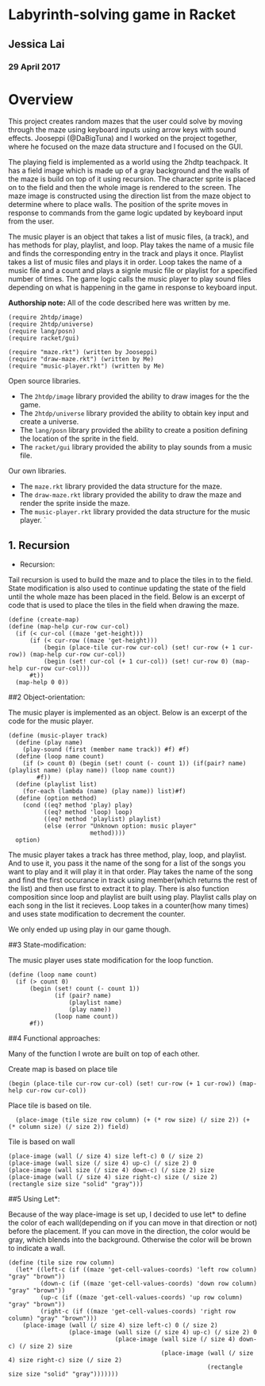 # Labyrinth-solving game in Racket

## Jessica Lai
### 29 April 2017

# Overview
This project creates random mazes that the user could solve by moving through the maze using keyboard inputs using arrow keys with sound effects.  Jooseppi (@DaBigTuna) and I worked on the project together, where he focused on the maze data structure and I focused on the GUI.

The playing field is implemented as a world using the 2hdtp teachpack.  It has a field image which is made up of a gray background and the walls of the maze is build on top of it using recursion. The character sprite is placed on to the field and then the whole image is rendered to the screen. The maze image is constructed using the direction list from the maze object to determine where to place walls. The position of the sprite moves in response to commands from the game logic updated by keyboard input from the user.  

The music player is an object that takes a list of music files, (a track), and has methods for play, playlist, and loop.  Play takes the name of a music file and finds the corresponding entry in the track and plays it once.  Playlist takes a list of music files and plays it in order.  Loop takes the name of a music file and a count and plays a signle music file or playlist for a specified number of times. The game logic calls the music player to play sound files depending on what is happening in the game in response to keyboard input. 

**Authorship note:** All of the code described here was written by me.

``` racket
(require 2htdp/image)
(require 2htdp/universe)
(require lang/posn)
(require racket/gui)

(require "maze.rkt") (written by Jooseppi)
(require "draw-maze.rkt") (written by Me)
(require "music-player.rkt") (written by Me)
```

Open source libraries.
* The ```2htdp/image``` library provided the ability to draw images for the the game. 
* The ```2htdp/universe``` library provided the ability to obtain key input and create a universe.
* The ```lang/posn``` library provided the ability to create a position defining the location of the sprite in the field.
* The ```racket/gui``` library provided the ability to play sounds from a music file.

Our own libraries.
* The ```maze.rkt``` library provided the data structure for the maze.
* The ```draw-maze.rkt``` library provided the ability to draw the maze and render the sprite inside the maze.
* The ```music-player.rkt``` library provided the data structure for the music player.
`

## 1. Recursion

- Recursion:

Tail recursion is used to build the maze and to place the tiles in to the field. State modification is also used to continue updating the state of the field until the whole maze has been placed in the field.  Below is an excerpt of code that is used to place the tiles in the field when drawing the maze.

``` racket
(define (create-map)
(define (map-help cur-row cur-col)
  (if (< cur-col ((maze 'get-height)))
      (if (< cur-row ((maze 'get-height)))
          (begin (place-tile cur-row cur-col) (set! cur-row (+ 1 cur-row)) (map-help cur-row cur-col))
          (begin (set! cur-col (+ 1 cur-col)) (set! cur-row 0) (map-help cur-row cur-col)))
      #t))
  (map-help 0 0))
```
 
##2 Object-orientation:

The music player is implemented as an object.  Below is an excerpt of the code for the music player.

``` racket
(define (music-player track)
  (define (play name)
    (play-sound (first (member name track)) #f) #f)
  (define (loop name count)
    (if (> count 0) (begin (set! count (- count 1)) (if(pair? name) (playlist name) (play name)) (loop name count))
        #f))
  (define (playlist list)
    (for-each (lambda (name) (play name)) list)#f)
  (define (option method)
    (cond ((eq? method 'play) play)
          ((eq? method 'loop) loop)
          ((eq? method 'playlist) playlist)
          (else (error "Unknown option: music player"
                       method))))
  option)
```

The music player takes a track has three method, play, loop, and playlist. And to use it, you pass it the name
of the song for a list of the songs you want to play and it will play it in that order. Play takes the name of the song and find the first occurance in track using member(which returns the rest of the list) and then use first to extract it to play. There is also function composition since loop and playlist are built using play. Playlist calls play on each song in the list it recieves. Loop takes in a counter(how many times) and uses state modification to decrement the counter.

We only ended up using play in our game though.


##3 State-modification:

The music player uses state modification for the loop function.

``` racket
(define (loop name count)
  (if (> count 0) 
      (begin (set! count (- count 1)) 
             (if (pair? name) 
                 (playlist name) 
                 (play name)) 
             (loop name count))
      #f))
```

##4 Functional approaches:

Many of the function I wrote are built on top of each other.

Create map is based on place tile

```
(begin (place-tile cur-row cur-col) (set! cur-row (+ 1 cur-row)) (map-help cur-row cur-col))
```

Place tile is based on tile.

```
  (place-image (tile size row column) (+ (* row size) (/ size 2)) (+ (* column size) (/ size 2)) field)
```

Tile is based on wall

```
(place-image (wall (/ size 4) size left-c) 0 (/ size 2)
(place-image (wall size (/ size 4) up-c) (/ size 2) 0
(place-image (wall size (/ size 4) down-c) (/ size 2) size
(place-image (wall (/ size 4) size right-c) size (/ size 2)
(rectangle size size "solid" "gray")))
```

##5 Using Let*:

Because of the way place-image is set up, I decided to use let* to define the color of each wall(depending on if you can move in that direction or not) before the placement. If you can move in the direction, the color would be gray, which blends into the background. Otherwise the color will be brown to indicate a wall.

``` racket
(define (tile size row column)
  (let* ((left-c (if ((maze 'get-cell-values-coords) 'left row column) "gray" "brown"))
         (down-c (if ((maze 'get-cell-values-coords) 'down row column) "gray" "brown"))
         (up-c (if ((maze 'get-cell-values-coords) 'up row column) "gray" "brown"))
         (right-c (if ((maze 'get-cell-values-coords) 'right row column) "gray" "brown")))
    (place-image (wall (/ size 4) size left-c) 0 (/ size 2)
                 (place-image (wall size (/ size 4) up-c) (/ size 2) 0
                              (place-image (wall size (/ size 4) down-c) (/ size 2) size
                                           (place-image (wall (/ size 4) size right-c) size (/ size 2)
                                                        (rectangle size size "solid" "gray")))))))
```
